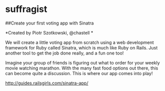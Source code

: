 # suffragist

##Create your first voting app with Sinatra

*Created by Piotr Szotkowski, @chastell *

We will create a little voting app from scratch using a web development framework for Ruby called Sinatra, which is much like Ruby on Rails. Just another tool to get the job done really, and a fun one too!

Imagine your group of friends is figuring out what to order for your weekly movie watching marathon. With the many fast food options out there, this can become quite a discussion. This is where our app comes into play!

http://guides.railsgirls.com/sinatra-app/
